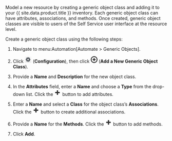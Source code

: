 Model a new resource by creating a generic object class and adding it to
your {{ site.data.product.title }} inventory. Each generic object class can have
attributes, associations, and methods. Once created, generic object
classes are visible to users of the Self Service user interface at the
resource level.

Create a generic object class using the following steps:

1.  Navigate to menu:Automation\[Automate \> Generic Objects\].

2.  Click ![Configuration](/images/1847.png) (**Configuration**), then
    click ![Add a New Generic Object Class](/images/1862.png) (**Add a
    New Generic Object Class**).

3.  Provide a **Name** and **Description** for the new object class.

4.  In the **Attributes** field, enter a **Name** and choose a **Type**
    from the drop-down list. Click the ![Add](/images/1848.png) button
    to add attributes.

5.  Enter a **Name** and select a **Class** for the object class’s
    **Associations**. Click the ![Add](/images/1848.png) button to
    create additional associations.

6.  Provide a **Name** for the **Methods**. Click the
    ![Add](/images/1848.png) button to add methods.

7.  Click **Add**.
